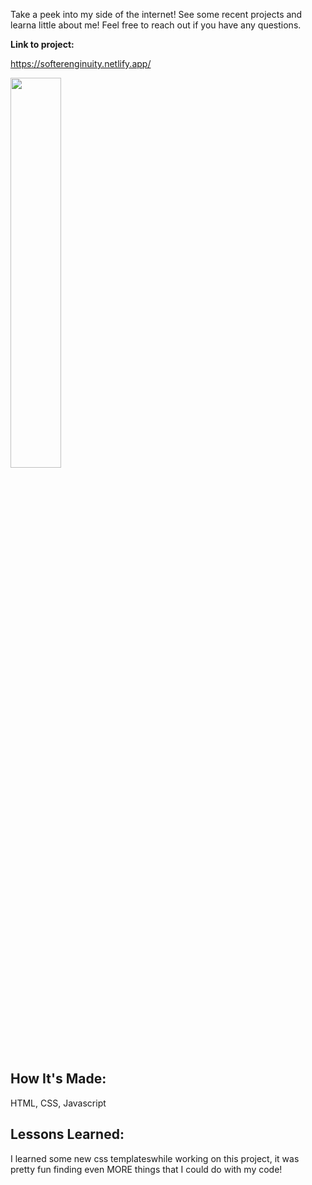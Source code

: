 Take a peek into my side of the internet! See some recent projects and learna  little about me! Feel free to reach out if you have any questions.


**Link to project:** 

https://softerenginuity.netlify.app/

<img src="https://i.imgur.com/NMpCHnZ.png" height="40%" width="40%">


## How It's Made:
HTML, CSS, Javascript 


## Lessons Learned:
I learned some new css templateswhile working on this project, it was pretty fun finding even MORE things that I could do with my code!




